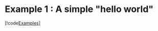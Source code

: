 # Example 1 : A simple "hello world" 

[!code[Examples](../TimeSeriesAnalysis.Tests/Examples/Pythonnet-examples/ex1_hello_world.py)]